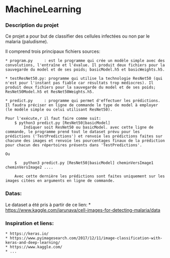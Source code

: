 # MachineLearning



### Description du projet

Ce projet a pour but de classifier des cellules infectées ou non par le malaria (paludisme).

Il comprend trois principaux fichiers sources:

	* program.py     : est le programme qui crée un modèle simple avec des convolutions, l'entraîne et l'évalue. Il produit deux fichiers pour la sauvegarde du model et de ses poids; basicModel.h5 et basicWeights.h5.

	* testResNet50.py: programme qui utilise la technologie ResNet50 (qui n'est pour l'instant pas fiable car résultats trop médiocres). Il produit deux fichiers pour la sauvegarde du model et de ses poids; ResNet50Model.h5 et ResNet50Weights.h5.

	* predict.py     : programme qui permet d'effectuer les prédictions. Il faudra préciser en ligne de commande le type de model à employer (le modèle simple ou celui utilisant ResNet50).

	Pour l'exécute,r il faut faire comme suit:
		$ python3 predict.py [ResNet50|basicModel]
			Indiquer soit ResNet50 ou basicModel. avec cette ligne de commande, le programme prend tout le dataset prévu pour les prédictions ('TestPredictions') et renvoie les prédictions faites sur chacune des images et renvoie les pourcentages finaux de la prédiction pour chacun des répertoires présents dans 'TestPredictions'.

	Ou

		$	python3 predict.py [ResNet50|basicModel] cheminVersImage1 cheminVersImage2 ....

		Avec cette dernière les prédictions sont faites uniquement sur les images citées en arguments en ligne de commande.
				
				
### Datas:
Le dataset a été pris à partir de ce lien:
	* https://www.kaggle.com/iarunava/cell-images-for-detecting-malaria/data

### Inspiration et liens:

	* https://keras.io/
	* https://www.pyimagesearch.com/2017/12/11/image-classification-with-keras-and-deep-learning/
	* https://www.kaggle.com/
	* ...	

